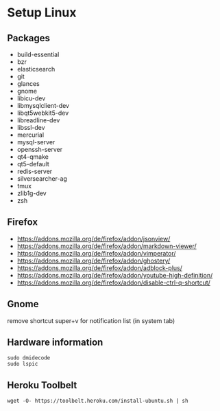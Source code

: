 # Setup Linux

## Packages

* build-essential
* bzr
* elasticsearch
* git
* glances
* gnome
* libicu-dev
* libmysqlclient-dev
* libqt5webkit5-dev
* libreadline-dev
* libssl-dev
* mercurial
* mysql-server
* openssh-server
* qt4-qmake
* qt5-default
* redis-server
* silversearcher-ag
* tmux
* zlib1g-dev
* zsh

## Firefox

* https://addons.mozilla.org/de/firefox/addon/jsonview/
* https://addons.mozilla.org/de/firefox/addon/markdown-viewer/
* https://addons.mozilla.org/de/firefox/addon/vimperator/
* https://addons.mozilla.org/de/firefox/addon/ghostery/
* https://addons.mozilla.org/de/firefox/addon/adblock-plus/
* https://addons.mozilla.org/de/firefox/addon/youtube-high-definition/
* https://addons.mozilla.org/de/firefox/addon/disable-ctrl-q-shortcut/

## Gnome

remove shortcut super+v for notification list (in system tab)

## Hardware information

	sudo dmidecode
	sudo lspic

## Heroku Toolbelt

	wget -O- https://toolbelt.heroku.com/install-ubuntu.sh | sh
